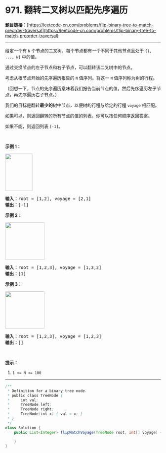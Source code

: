 # 971. 翻转二叉树以匹配先序遍历

**题目链接：**[https://leetcode-cn.com/problems/flip-binary-tree-to-match-preorder-traversal](https://leetcode-cn.com/problems/flip-binary-tree-to-match-preorder-traversal)

---

<div class="content__1Y2H">
 <div class="notranslate">
  <p>给定一个有 <code>N</code> 个节点的二叉树，每个节点都有一个不同于其他节点且处于 <code>{1, ..., N}</code> 中的值。</p> 
  <p>通过交换节点的左子节点和右子节点，可以翻转该二叉树中的节点。</p> 
  <p>考虑从根节点开始的先序遍历报告的 <code>N</code> 值序列。将这一 <code>N</code> 值序列称为树的行程。</p> 
  <p>（回想一下，节点的先序遍历意味着我们报告当前节点的值，然后先序遍历左子节点，再先序遍历右子节点。）</p> 
  <p>我们的目标是翻转<strong>最少的</strong>树中节点，以便树的行程与给定的行程&nbsp;<code>voyage</code>&nbsp;相匹配。&nbsp;</p> 
  <p>如果可以，则返回翻转的所有节点的值的列表。你可以按任何顺序返回答案。</p> 
  <p>如果不能，则返回列表 <code>[-1]</code>。</p> 
  <p>&nbsp;</p> 
  <p><strong>示例 1：</strong></p> 
  <p><strong><img style="height: 120px; width: 88px;" src="/aliyun-lc-upload/uploads/2019/01/05/1219-01.png" alt=""></strong></p> 
  <pre class="language-text"><strong>输入：</strong>root = [1,2], voyage = [2,1]
<strong>输出：</strong>[-1]
</pre> 
  <p><strong>示例 2：</strong></p> 
  <p><strong><img style="height: 120px; width: 127px;" src="/aliyun-lc-upload/uploads/2019/01/05/1219-02.png" alt=""></strong></p> 
  <pre class="language-text"><strong>输入：</strong>root = [1,2,3], voyage = [1,3,2]
<strong>输出：</strong>[1]
</pre> 
  <p><strong>示例 3：</strong></p> 
  <p><strong><img style="height: 120px; width: 127px;" src="/aliyun-lc-upload/uploads/2019/01/05/1219-02.png" alt=""></strong></p> 
  <pre class="language-text"><strong>输入：</strong>root = [1,2,3], voyage = [1,2,3]
<strong>输出：</strong>[]
</pre> 
  <p>&nbsp;</p> 
  <p><strong>提示：</strong></p> 
  <ol> 
   <li><code>1 &lt;= N &lt;= 100</code></li> 
  </ol> 
 </div>
</div>

---

```java
/**
 * Definition for a binary tree node.
 * public class TreeNode {
 *     int val;
 *     TreeNode left;
 *     TreeNode right;
 *     TreeNode(int x) { val = x; }
 * }
 */
class Solution {
    public List<Integer> flipMatchVoyage(TreeNode root, int[] voyage) {
        
    }
}
```